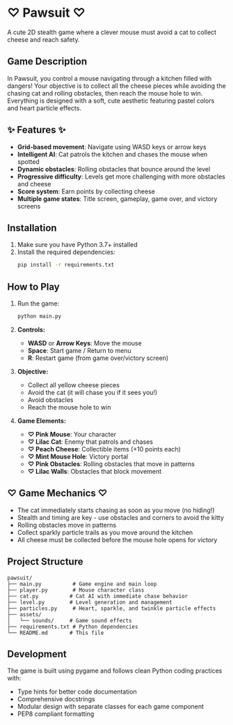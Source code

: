# ♡ Pawsuit ♡

A cute 2D stealth game where a clever mouse must avoid a cat to collect cheese and reach safety.

## Game Description

In Pawsuit, you control a mouse navigating through a kitchen filled with dangers! Your objective is to collect all the cheese pieces while avoiding the chasing cat and rolling obstacles, then reach the mouse hole to win. Everything is designed with a soft, cute aesthetic featuring pastel colors and heart particle effects.

## ✨ Features ✨

- **Grid-based movement**: Navigate using WASD keys or arrow keys
- **Intelligent AI**: Cat patrols the kitchen and chases the mouse when spotted
- **Dynamic obstacles**: Rolling obstacles that bounce around the level
- **Progressive difficulty**: Levels get more challenging with more obstacles and cheese
- **Score system**: Earn points by collecting cheese
- **Multiple game states**: Title screen, gameplay, game over, and victory screens

## Installation

1. Make sure you have Python 3.7+ installed
2. Install the required dependencies:
   ```bash
   pip install -r requirements.txt
   ```

## How to Play

1. Run the game:
   ```bash
   python main.py
   ```

2. **Controls:**
   - **WASD** or **Arrow Keys**: Move the mouse
   - **Space**: Start game / Return to menu
   - **R**: Restart game (from game over/victory screen)

3. **Objective:**
   - Collect all yellow cheese pieces
   - Avoid the cat (it will chase you if it sees you!)
   - Avoid obstacles
   - Reach the mouse hole to win

4. **Game Elements:**
   - **♡ Pink Mouse**: Your character
   - **♡ Lilac Cat**: Enemy that patrols and chases
   - **♡ Peach Cheese**: Collectible items (+10 points each)
   - **♡ Mint Mouse Hole**: Victory portal
   - **♡ Pink Obstacles**: Rolling obstacles that move in patterns
   - **♡ Lilac Walls**: Obstacles that block movement

## ♡ Game Mechanics ♡

- The cat immediately starts chasing as soon as you move (no hiding!)
- Stealth and timing are key - use obstacles and corners to avoid the kitty
- Rolling obstacles move in patterns 
- Collect sparkly particle trails as you move around the kitchen
- All cheese must be collected before the mouse hole opens for victory


## Project Structure

```
pawsuit/
├── main.py          # Game engine and main loop
├── player.py        # Mouse character class
├── cat.py          # Cat AI with immediate chase behavior
├── level.py        # Level generation and management
├── particles.py     # Heart, sparkle, and twinkle particle effects
├── assets/
│   └── sounds/     # Game sound effects
├── requirements.txt # Python dependencies
└── README.md       # This file
```

## Development

The game is built using pygame and follows clean Python coding practices with:
- Type hints for better code documentation
- Comprehensive docstrings
- Modular design with separate classes for each game component
- PEP8 compliant formatting
